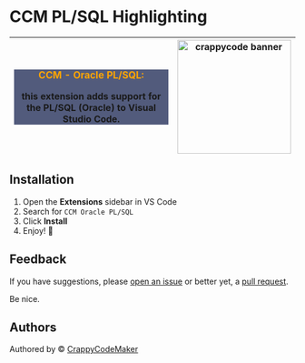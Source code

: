# CCM PL/SQL Highlighting

| <div style="background: #525B7C;"><div style="margin: 10px"><p style="font-size: 17px; font-weight: bold; color: orange">CCM - Oracle PL/SQL:</p><p style="font-size: 16px">this extension adds support for the PL/SQL (Oracle) to Visual Studio Code.</p></div></div> | <a href="https://marketplace.visualstudio.com/items?itemName=CrappyCodeMaker.crappycode-theme"><img alt="crappycode banner" width="200" src="https://raw.githubusercontent.com/CrappyCodeMaker/Crappy-Code-Maker-Theme/main_theme/images/title.png"></a> |
| ---------------------------------------------------------------------------------------------------------------------------------------------------------------------------------------------------------------------------------------------------------------------- | -------------------------------------------------------------------------------------------------------------------------------------------------------------------------------------------------------------------------------------------------------- |

## Installation

1. Open the **Extensions** sidebar in VS Code
1. Search for `CCM Oracle PL/SQL`
1. Click **Install**
1. Enjoy! 🎉

## Feedback

If you have suggestions, please [open an issue](https://github.com/CrappyCodeMaker/CCM-OraclePLSQL/issues) or better yet, a [pull request](https://github.com/CrappyCodeMaker/CCM-OraclePLSQL/pulls).

Be nice.

## Authors

Authored by © [CrappyCodeMaker](https://github.com/CrappyCodeMaker)
